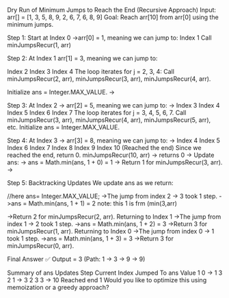 Dry Run of Minimum Jumps to Reach the End (Recursive Approach)
Input:
arr[] = [1, 3, 5, 8, 9, 2, 6, 7, 6, 8, 9]
Goal: Reach arr[10] from arr[0] using the minimum jumps.

Step 1: Start at Index 0
->arr[0] = 1, meaning we can jump to: 
Index 1
Call minJumpsRecur(1, arr) 

Step 2: At Index 1
arr[1] = 3, meaning we can jump to:

Index 2
Index 3
Index 4
The loop iterates for j = 2, 3, 4:
Call minJumpsRecur(2, arr), minJumpsRecur(3, arr), minJumpsRecur(4, arr).

Initialize ans = Integer.MAX_VALUE.
->

Step 3: At Index 2
->
arr[2] = 5, meaning we can jump to:
->
Index 3
Index 4
Index 5
Index 6
Index 7
The loop iterates for j = 3, 4, 5, 6, 7.
Call minJumpsRecur(3, arr), minJumpsRecur(4, arr), minJumpsRecur(5, arr), etc.
Initialize ans = Integer.MAX_VALUE.


Step 4: At Index 3
->
arr[3] = 8, meaning we can jump to:
->
Index 4
Index 5
Index 6
Index 7
Index 8
Index 9
Index 10 (Reached the end)
Since we reached the end, return 0.
minJumpsRecur(10, arr) → returns 0
->
Update ans:
->
ans = Math.min(ans, 1 + 0) = 1
->
Return 1 for minJumpsRecur(3, arr).
->

Step 5: Backtracking Updates
We update ans as we return:

//here ans= Integer.MAX_VALUE;
->The jump from index 2 → 3 took 1 step.
->ans = Math.min(ans, 1 + 1) = 2
                      note: this 1 is frm (min(3,arr)

->Return 2 for minJumpsRecur(2, arr).
Returning to Index 1
->The jump from index 1 → 2 took 1 step.
->ans = Math.min(ans, 1 + 2) = 3
->Return 3 for minJumpsRecur(1, arr).
Returning to Index 0
->The jump from index 0 → 1 took 1 step.
->ans = Math.min(ans, 1 + 3) = 3
->Return 3 for minJumpsRecur(0, arr).

Final Answer
✅ Output = 3 (Path: 1 → 3 → 9 → 9)

Summary of ans Updates
Step	Current Index	Jumped To	ans Value
1	0 → 1		3
2	1 → 3		2
3	3 → 10	Reached end	1
Would you like to optimize this using memoization or a greedy approach?
